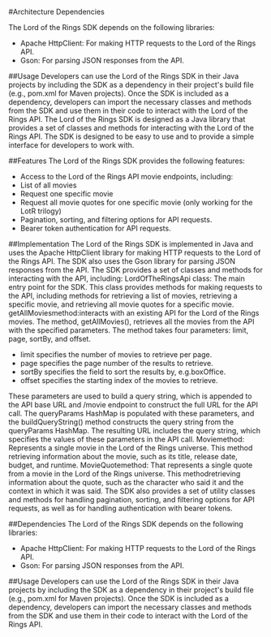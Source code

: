 #Architecture Dependencies

The Lord of the Rings SDK depends on the following libraries:
* Apache HttpClient: For making HTTP requests to the Lord of the Rings API.
* Gson: For parsing JSON responses from the API.

##Usage
Developers can use the Lord of the Rings SDK in their Java projects by including the SDK as a dependency in their project's build file (e.g., pom.xml for Maven projects). Once the SDK is included as a dependency, developers can import the necessary classes and methods from the SDK and use them in their code to interact with the Lord of the Rings API.
The Lord of the Rings SDK is designed as a Java library that provides a set of classes and methods for interacting with the Lord of the Rings API. The SDK is designed to be easy to use and to provide a simple interface for developers to work with.

##Features
The Lord of the Rings SDK provides the following features:
* Access to the Lord of the Rings API movie endpoints, including:
* List of all movies
* Request one specific movie
* Request all movie quotes for one specific movie (only working for the LotR trilogy)
* Pagination, sorting, and filtering options for API requests.
* Bearer token authentication for API requests.

##Implementation
The Lord of the Rings SDK is implemented in Java and uses the Apache HttpClient library for making HTTP requests to the Lord of the Rings API. The SDK also uses the Gson library for parsing JSON responses from the API.
The SDK provides a set of classes and methods for interacting with the API, including:
LordOfTheRingsApi class: The main entry point for the SDK. This class provides methods for making requests to the API, including methods for retrieving a list of movies, retrieving a specific movie, and retrieving all movie quotes for a specific movie.
getAllMoviesmethod:interacts with an existing API for the Lord of the Rings movies. The method, getAllMovies(), retrieves all the movies from the API with the specified parameters.
The method takes four parameters: limit, page, sortBy, and offset.
* limit specifies the number of movies to retrieve per page.
* page specifies the page number of the results to retrieve.
* sortBy specifies the field to sort the results by, e.g.boxOffice.
* offset specifies the starting index of the movies to retrieve.

These parameters are used to build a query string, which is appended to the API base URL and /movie endpoint to construct the full URL for the API call. 
The queryParams HashMap is populated with these parameters, and the buildQueryString() method constructs the query string from the queryParams HashMap. The resulting URL includes the query string, which specifies the values of these parameters in the API call.
Moviemethod: Represents a single movie in the Lord of the Rings universe. This method retrieving information about the movie, such as its title, release date, budget, and runtime.
MovieQuotemethod: That represents a single quote from a movie in the Lord of the Rings universe. This methodretrieving information about the quote, such as the character who said it and the context in which it was said.
The SDK also provides a set of utility classes and methods for handling pagination, sorting, and filtering options for API requests, as well as for handling authentication with bearer tokens.

##Dependencies
The Lord of the Rings SDK depends on the following libraries:
* Apache HttpClient: For making HTTP requests to the Lord of the Rings API.
* Gson: For parsing JSON responses from the API.

##Usage
Developers can use the Lord of the Rings SDK in their Java projects by including the SDK as a dependency in their project's build file (e.g., pom.xml for Maven projects). Once the SDK is included as a dependency, developers can import the necessary classes and methods from the SDK and use them in their code to interact with the Lord of the Rings API.